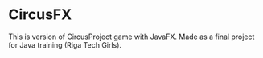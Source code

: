 # CircusFX

This is version of CircusProject game with JavaFX. 
Made as a final project for Java training (Riga Tech Girls).
